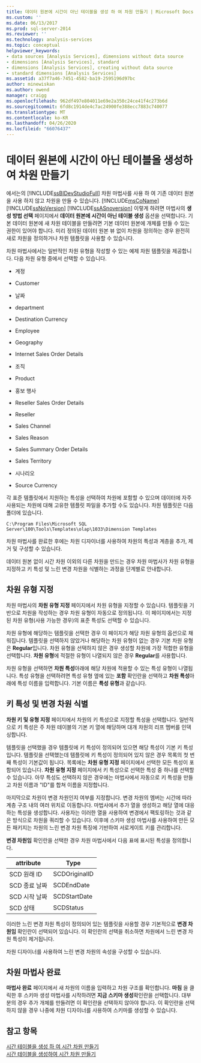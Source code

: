 ```yaml
---
title: 데이터 원본에 시간이 아닌 테이블을 생성 하 여 차원 만들기 | Microsoft Docs
ms.custom: ''
ms.date: 06/13/2017
ms.prod: sql-server-2014
ms.reviewer: ''
ms.technology: analysis-services
ms.topic: conceptual
helpviewer_keywords:
- data sources [Analysis Services], dimensions without data source
- dimensions [Analysis Services], standard
- dimensions [Analysis Services], creating without data source
- standard dimensions [Analysis Services]
ms.assetid: a37f7a46-7451-4582-ba19-2595196d97bc
author: minewiskan
ms.author: owend
manager: craigg
ms.openlocfilehash: 962df497e804011e69e2a350c24ce41f4c273b6d
ms.sourcegitcommit: 6fd8c1914de4c7ac24900fe388ecc7883c740077
ms.translationtype: MT
ms.contentlocale: ko-KR
ms.lasthandoff: 04/26/2020
ms.locfileid: "66076437"
---
```

# <a name="create-a-dimension-by-generating-a-non-time-table-in-the-data-source"></a>데이터 원본에 시간이 아닌 테이블을 생성하여 차원 만들기
  에서는의 [!INCLUDE[ssBIDevStudioFull](../../includes/ssbidevstudiofull-md.md)] 차원 마법사를 사용 하 여 기존 데이터 원본을 사용 하지 않고 차원을 만들 수 있습니다. [!INCLUDE[msCoName](../../includes/msconame-md.md)] [!INCLUDE[ssNoVersion](../../includes/ssnoversion-md.md)] [!INCLUDE[ssASnoversion](../../includes/ssasnoversion-md.md)] 이렇게 하려면 마법사의 **생성 방법 선택** 페이지에서 **데이터 원본에 시간이 아닌 테이블 생성** 옵션을 선택합니다. 기본 데이터 원본에 새 차원 테이블을 만들려면 기본 데이터 원본에 개체를 만들 수 있는 권한이 있어야 합니다. 미리 정의된 데이터 원본 뷰 없이 차원을 정의하는 경우 완전히 새로 차원을 정의하거나 차원 템플릿을 사용할 수 있습니다.  
  
 차원 마법사에서는 일반적인 차원 유형을 작성할 수 있는 예제 차원 템플릿을 제공합니다. 다음 차원 유형 중에서 선택할 수 있습니다.  
  
-   계정  
  
-   Customer  
  
-   날짜  
  
-   department  
  
-   Destination Currency  
  
-   Employee  
  
-   Geography  
  
-   Internet Sales Order Details  
  
-   조직  
  
-   Product  
  
-   홍보 행사  
  
-   Reseller Sales Order Details  
  
-   Reseller  
  
-   Sales Channel  
  
-   Sales Reason  
  
-   Sales Summary Order Details  
  
-   Sales Territory  
  
-   시나리오  
  
-   Source Currency  
  
 각 표준 템플릿에서 지원하는 특성을 선택하여 차원에 포함할 수 있으며 데이터에 자주 사용되는 차원에 대해 고유한 템플릿 파일을 추가할 수도 있습니다. 차원 템플릿은 다음 폴더에 있습니다.  
  
 `C:\Program Files\Microsoft SQL Server\100\Tools\Templates\olap\1033\Dimension Templates`  
  
 차원 마법사를 완료한 후에는 차원 디자이너를 사용하여 차원의 특성과 계층을 추가, 제거 및 구성할 수 있습니다.  
  
 데이터 원본 없이 시간 차원 이외의 다른 차원을 만드는 경우 차원 마법사가 차원 유형을 지정하고 키 특성 및 느린 변경 차원을 식별하는 과정을 단계별로 안내합니다.  
  
## <a name="specify-dimension-type"></a>차원 유형 지정  
 차원 마법사의 **차원 유형 지정** 페이지에서 차원 유형을 지정할 수 있습니다. 템플릿을 기반으로 차원을 작성하는 경우 차원 유형이 자동으로 정의됩니다. 이 페이지에서는 지정된 차원 유형(사용 가능한 경우)의 표준 특성도 선택할 수 있습니다.  
  
 차원 유형에 해당하는 템플릿을 선택한 경우 이 페이지가 해당 차원 유형의 옵션으로 채워집니다. 템플릿을 선택하지 않았거나 해당하는 차원 유형이 없는 경우 기본 차원 유형은 **Regular**입니다. 차원 유형을 선택하지 않은 경우 생성할 차원에 가장 적합한 유형을 선택합니다. **차원 유형**에 적절한 유형이 나열되지 않은 경우 **Regular**를 사용합니다.  
  
 차원 유형을 선택하면 **차원 특성**아래에 해당 차원에 적용할 수 있는 특성 유형이 나열됩니다. 특성 유형을 선택하려면 특성 유형 옆에 있는 **포함** 확인란을 선택하고 **차원 특성**아래에 특성 이름을 입력합니다. 기본 이름은 **특성 유형**과 같습니다.  
  
## <a name="identify-key-attribute-and-changing-dimensions"></a>키 특성 및 변경 차원 식별  
 **차원 키 및 유형 지정** 페이지에서 차원의 키 특성으로 지정할 특성을 선택합니다. 일반적으로 키 특성은 주 차원 테이블의 기본 키 열에 해당하며 대개 차원의 리프 멤버를 인덱싱합니다.  
  
 템플릿을 선택했을 경우 템플릿에 키 특성이 정의되어 있으면 해당 특성이 기본 키 특성입니다. 템플릿을 선택했는데 템플릿에 키 특성이 정의되어 있지 않은 경우 목록의 첫 번째 특성이 기본값이 됩니다. 목록에는 **차원 유형 지정** 페이지에서 선택한 모든 특성이 포함되어 있습니다. **차원 유형 지정** 페이지에서 키 특성으로 선택한 특성 중 하나를 선택할 수 있습니다. 아무 특성도 선택하지 않은 경우에는 마법사에서 자동으로 키 특성을 만들고 차원 이름과 "ID"를 합쳐 이름을 지정합니다.  
  
 마지막으로 차원이 변경 차원인지 여부를 지정합니다. 변경 차원의 멤버는 시간에 따라 계층 구조 내의 여러 위치로 이동합니다. 마법사에서 추가 열을 생성하고 해당 열에 대응하는 특성을 생성합니다. 사용자는 이러한 열을 사용하여 변경에서 팩토링하는 것과 같은 방식으로 차원을 쿼리할 수 있습니다. 이후에 스키마 생성 마법사를 사용하여 만든 모든 패키지는 차원의 느린 변경 차원 특징에 기반하여 서로게이트 키를 관리합니다.  
  
 **변경 차원임** 확인란을 선택한 경우 차원 마법사에서 다음 표에 표시된 특성을 정의합니다.  
  
|attribute|Type|  
|---------------|----------|  
|SCD 원래 ID|SCDOriginalID|  
|SCD 종료 날짜|SCDEndDate|  
|SCD 시작 날짜|SCDStartDate|  
|SCD 상태|SCDStatus|  
  
 이러한 느린 변경 차원 특성이 정의되어 있는 템플릿을 사용할 경우 기본적으로 **변경 차원임** 확인란이 선택되어 있습니다. 이 확인란의 선택을 취소하면 차원에서 느린 변경 차원 특성이 제거됩니다.  
  
 차원 디자이너를 사용하여 느린 변경 차원의 속성을 구성할 수 있습니다.  
  
## <a name="completing-the-dimension-wizard"></a>차원 마법사 완료  
 **마법사 완료** 페이지에서 새 차원의 이름을 입력하고 차원 구조를 확인합니다. **마침** 을 클릭한 후 스키마 생성 마법사를 시작하려면 **지금 스키마 생성**확인란을 선택합니다. 대부분의 경우 추가 개체를 만들려면 이 확인란을 선택하지 않아야 합니다. 이 확인란을 선택하지 않을 경우 나중에 차원 디자이너를 사용하여 스키마를 생성할 수 있습니다.  
  
## <a name="see-also"></a>참고 항목  
 [시간 테이블을 생성 하 여 시간 차원 만들기](create-a-time-dimension-by-generating-a-time-table.md)   
 [시간 테이블을 생성하여 시간 차원 만들기](create-a-time-dimension-by-generating-a-time-table.md)  
  
  

